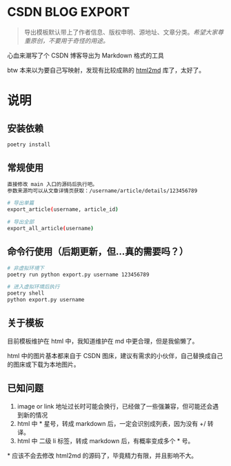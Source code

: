 # CSDN BLOG EXPORT

> 导出模板默认带上了作者信息、版权申明、源地址、文章分类。*希望大家尊重原创，不要用于奇怪的用途。*

心血来潮写了个 CSDN 博客导出为 Markdown 格式的工具

btw 本来以为要自己写映射，发现有比较成熟的 [html2md](https://github.com/Alir3z4/html2text)  库了，太好了。


# 说明
## 安装依赖
```bash
poetry install
```

## 常规使用
```bash
直接修改 main 入口的源码后执行吧。
参数来源均可以从文章详情页获取：/username/article/details/123456789

# 导出单篇
export_article(username, article_id)

# 导出全部
export_all_article(username)
```

## 命令行使用（后期更新，但...真的需要吗？）
```bash
# 非虚拟环境下
poetry run python export.py username 123456789

# 进入虚拟环境后执行
poetry shell
python export.py username
```

## 关于模板
目前模板维护在 html 中，我知道维护在 md 中更合理，但是我偷懒了。

html 中的图片基本都来自于 CSDN 图床，建议有需求的小伙伴，自己替换成自己的图床或下载为本地图片。

## 已知问题
1. image or link 地址过长时可能会换行，已经做了一些强兼容，但可能还会遇到新的情况
2. html 中 * 星号，转成 markdown 后，一定会识别成列表，因为没有 +/ 转译。
3. html 中 二级 li 标签，转成 markdown 后，有概率变成多个 * 号。
 
\* 应该不会去修改 html2md 的源码了，毕竟精力有限，并且影响不大。
